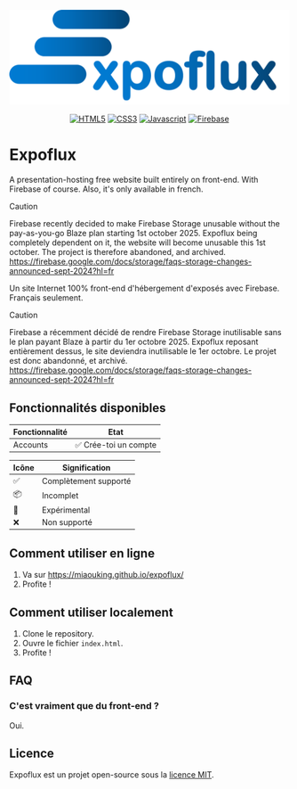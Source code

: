 
<p style="text-align: center;"><img src="assets/logo.png" width="600" alt="Expoflux logo"></p>
<p style="text-align: center;">
<a href="https://html.spec.whatwg.org/multipage/"><img alt="HTML5" src="https://img.shields.io/badge/html5-%23E34F26.svg?style=for-the-badge&logo=html5&logoColor=white"></a>
<a href="https://www.w3.org/Style/CSS/"><img alt="CSS3" src="https://img.shields.io/badge/css3-%231572B6.svg?style=for-the-badge&logo=css3&logoColor=white"></a>
<a href="https://developer.mozilla.org/en-US/docs/Web/JavaScript"><img alt="Javascript" src="https://img.shields.io/badge/javascript-%23323330.svg?style=for-the-badge&logo=javascript&logoColor=%23F7DF1E"></a>
<a href="https://firebase.google.com"><img alt="Firebase" src="https://img.shields.io/badge/firebase-a08021?style=for-the-badge&logo=firebase&logoColor=ffcd34"></a>
</p>

# Expoflux

A presentation-hosting free website built entirely on front-end. With Firebase of course. Also, it's only available in french.

> [!CAUTION]
> Firebase recently decided to make Firebase Storage unusable without the pay-as-you-go Blaze plan starting 1st october 2025. Expoflux being completely dependent on it, the website will become unusable this 1st october. The project is therefore abandoned, and archived.<br>
> https://firebase.google.com/docs/storage/faqs-storage-changes-announced-sept-2024?hl=fr

Un site Internet 100% front-end d'hébergement d'exposés avec Firebase. Français seulement.

> [!CAUTION]
> Firebase a récemment décidé de rendre Firebase Storage inutilisable sans le plan payant Blaze à partir du 1er octobre 2025. Expoflux reposant entièrement dessus, le site deviendra inutilisable le 1er octobre. Le projet est donc abandonné, et archivé.<br>
> https://firebase.google.com/docs/storage/faqs-storage-changes-announced-sept-2024?hl=fr

## Fonctionnalités disponibles

| Fonctionnalité | Etat |
|--|--|
| Accounts | ✅ Crée-toi un compte |

| Icône | Signification |
|--|--|
| ✅ | Complètement supporté |
| 📦 | Incomplet |
| 🧪 | Expérimental |
| ❌ | Non supporté |

## Comment utiliser en ligne

 1. Va sur https://miaouking.github.io/expoflux/
 2. Profite !
 
## Comment utiliser localement

 1. Clone le repository.
 2. Ouvre le fichier `index.html`.
 3. Profite !

## FAQ

### C'est vraiment que du front-end ?
Oui.

## Licence

Expoflux est un projet open-source sous la [licence MIT](LICENSE).